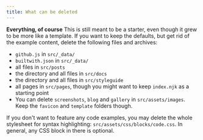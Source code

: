 ```yaml
---
title: What can be deleted
---
```


**Everything, of course**
This is still meant to be a starter, even though it grew to be more like a template.
If you want to keep the defaults, but get rid of the example content, delete the following files and archives:

- `github.js` in `src/_data/`
- `builtwith.json` in `src/_data/`
- all files in `src/posts`
- the directory and all files in `src/docs`
- the directory and all files in `src/styleguide`
- all pages in `src/pages`, though you might want to keep `index.njk` as a starting point
- You can delete `screenshots`, `blog` and `gallery` in `src/assets/images`.
  Keep the `favicon` and `template` folders though.

If you don't want to feature any code examples, you may delete the whole stylesheet for syntax highlighting: `src/assets/css/blocks/code.css`.
In general, any CSS block in there is optional.
